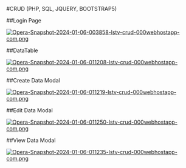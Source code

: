 #CRUD (PHP, SQL, JQUERY, BOOTSTRAP5)

##Login Page

[![Opera-Snapshot-2024-01-06-003858-lstv-crud-000webhostapp-com.png](https://i.postimg.cc/bY09zJd7/Opera-Snapshot-2024-01-06-003858-lstv-crud-000webhostapp-com.png)](https://postimg.cc/MXTQ5z75)

##DataTable

[![Opera-Snapshot-2024-01-06-011208-lstv-crud-000webhostapp-com.png](https://i.postimg.cc/W13JBmD4/Opera-Snapshot-2024-01-06-011208-lstv-crud-000webhostapp-com.png)](https://postimg.cc/fJGLX9f4)

##Create Data Modal

[![Opera-Snapshot-2024-01-06-011219-lstv-crud-000webhostapp-com.png](https://i.postimg.cc/Qd9dgf9c/Opera-Snapshot-2024-01-06-011219-lstv-crud-000webhostapp-com.png)](https://postimg.cc/LJSS2BVs)

##Edit Data Modal

[![Opera-Snapshot-2024-01-06-011250-lstv-crud-000webhostapp-com.png](https://i.postimg.cc/L6h9RxVG/Opera-Snapshot-2024-01-06-011250-lstv-crud-000webhostapp-com.png)](https://postimg.cc/YhKKzfZx)

##View Data Modal

[![Opera-Snapshot-2024-01-06-011235-lstv-crud-000webhostapp-com.png](https://i.postimg.cc/8kY8dNhn/Opera-Snapshot-2024-01-06-011235-lstv-crud-000webhostapp-com.png)](https://postimg.cc/V5XHmyZj)
